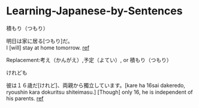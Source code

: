 # Learning-Japanese-by-Sentences

積もり（つもり）    

明日は家に居る[つもり]だ。   
I [will] stay at home tomorrow. 
[ref](http://nihongo.monash.edu/cgi-bin/wwwjdic?9MHJ%96%BE%93%FA%82%CD%89%C6%82%C9%8B%8F%82%E9%82%C2%82%E0%82%E8%82%BE%81B)

Replacement:考え（かんがえ）,予定（よてい）, or 積もり（つもり）

けれども   

彼は１６歳だ[けれど]、両親から獨立しています。[kare ha 16sai dakeredo, ryoushin kara dokuritsu shiteimasu.] 
[Though] only 16, he is independent of his parents. 
[ref](http://nihongo.monash.edu/cgi-bin/wwwjdic?9MHJ%94%DE%82%CD%82P%82U%8D%CE%82%BE%82%AF%82%EA%82%C7%81A%97%BC%90e%82%A9%82%E7%93%C6%97%A7%82%B5%82%C4%82%A2%82%DC%82%B7%81B)
